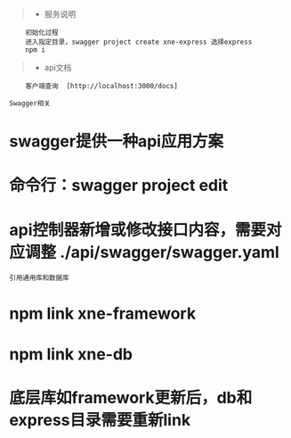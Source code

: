  > * 服务说明
```
    初始化过程
    进入指定目录，swagger project create xne-express 选择express
    npm i
```

 > * api文档
```
    客户端查询  [http://localhost:3000/docs]
```
    Swagger相关
#   swagger提供一种api应用方案
#   命令行：swagger project edit
#   api控制器新增或修改接口内容，需要对应调整  ./api/swagger/swagger.yaml

    引用通用库和数据库
#   npm link xne-framework
#   npm link xne-db
#   底层库如framework更新后，db和express目录需要重新link
